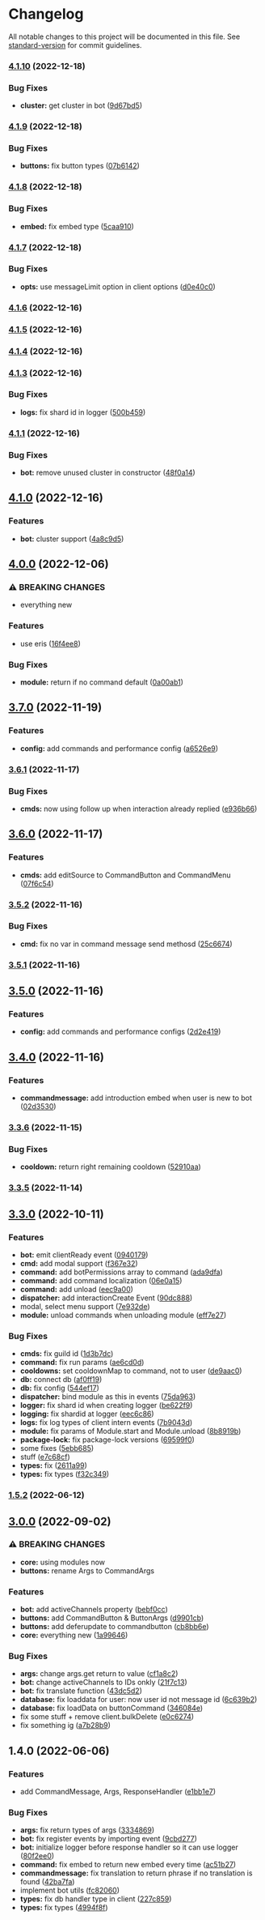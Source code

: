 # Changelog

All notable changes to this project will be documented in this file. See [standard-version](https://github.com/conventional-changelog/standard-version) for commit guidelines.

### [4.1.10](https://github.com/eazyautodelete/core/compare/v4.1.9...v4.1.10) (2022-12-18)


### Bug Fixes

* **cluster:** get cluster in bot ([9d67bd5](https://github.com/eazyautodelete/core/commit/9d67bd50adef8e3eeb50a84c46cf4304be790eea))

### [4.1.9](https://github.com/eazyautodelete/core/compare/v4.1.8...v4.1.9) (2022-12-18)


### Bug Fixes

* **buttons:** fix button types ([07b6142](https://github.com/eazyautodelete/core/commit/07b61422de12e237643a5c44bdd1fea74d5e84f0))

### [4.1.8](https://github.com/eazyautodelete/core/compare/v4.1.7...v4.1.8) (2022-12-18)


### Bug Fixes

* **embed:** fix embed type ([5caa910](https://github.com/eazyautodelete/core/commit/5caa91088247e56f3b76731ce88ff576fde7d928))

### [4.1.7](https://github.com/eazyautodelete/core/compare/v4.1.6...v4.1.7) (2022-12-18)


### Bug Fixes

* **opts:** use messageLimit option in client options ([d0e40c0](https://github.com/eazyautodelete/core/commit/d0e40c0a90593fb7e91d0fda4f20d2f22c8f74bb))

### [4.1.6](https://github.com/eazyautodelete/core/compare/v4.1.5...v4.1.6) (2022-12-16)

### [4.1.5](https://github.com/eazyautodelete/core/compare/v4.1.4...v4.1.5) (2022-12-16)

### [4.1.4](https://github.com/eazyautodelete/core/compare/v4.1.3...v4.1.4) (2022-12-16)

### [4.1.3](https://github.com/eazyautodelete/core/compare/v4.1.1...v4.1.3) (2022-12-16)


### Bug Fixes

* **logs:** fix shard id in logger ([500b459](https://github.com/eazyautodelete/core/commit/500b45966aab70de1f8749d6d0730746ad1463e2))

### [4.1.1](https://github.com/eazyautodelete/core/compare/v4.1.0...v4.1.1) (2022-12-16)


### Bug Fixes

* **bot:** remove unused cluster in constructor ([48f0a14](https://github.com/eazyautodelete/core/commit/48f0a14c497e96792edc2d0ca38e681a7af07f83))

## [4.1.0](https://github.com/eazyautodelete/core/compare/v4.0.0...v4.1.0) (2022-12-16)


### Features

* **bot:** cluster support ([4a8c9d5](https://github.com/eazyautodelete/core/commit/4a8c9d56dffd3bfcf1324651936df78b552b0c86))

## [4.0.0](https://github.com/eazyautodelete/core/compare/v3.7.0...v4.0.0) (2022-12-06)


### ⚠ BREAKING CHANGES

* everything new

### Features

* use eris ([16f4ee8](https://github.com/eazyautodelete/core/commit/16f4ee8649f74ac6e76baee2ed74a706055c3ade))


### Bug Fixes

* **module:** return if no command default ([0a00ab1](https://github.com/eazyautodelete/core/commit/0a00ab1bb977897c999ebe9e90566bb3c67787ec))

## [3.7.0](https://github.com/eazyautodelete/core/compare/v3.6.1...v3.7.0) (2022-11-19)


### Features

* **config:** add commands and performance config ([a6526e9](https://github.com/eazyautodelete/core/commit/a6526e92672726a24cab0cc85b53f81c00417ce3))

### [3.6.1](https://github.com/eazyautodelete/core/compare/v3.6.0...v3.6.1) (2022-11-17)


### Bug Fixes

* **cmds:** now using follow up when interaction already replied ([e936b66](https://github.com/eazyautodelete/core/commit/e936b666e493cb9528780901da42cec8bf2f7f3e))

## [3.6.0](https://github.com/eazyautodelete/core/compare/v3.5.2...v3.6.0) (2022-11-17)


### Features

* **cmds:** add editSource to CommandButton and CommandMenu ([07f6c54](https://github.com/eazyautodelete/core/commit/07f6c54eb91dfdb1e7b3b6d339bc3ab860a40d50))

### [3.5.2](https://github.com/eazyautodelete/core/compare/v3.5.0...v3.5.2) (2022-11-16)


### Bug Fixes

* **cmd:** fix no var in command message send methosd ([25c6674](https://github.com/eazyautodelete/core/commit/25c6674f6dc85b1d162c85fc2e680254e9ef3443))

### [3.5.1](https://github.com/eazyautodelete/core/compare/v3.5.0...v3.5.1) (2022-11-16)

## [3.5.0](https://github.com/eazyautodelete/core/compare/v3.4.0...v3.5.0) (2022-11-16)


### Features

* **config:** add commands and performance configs ([2d2e419](https://github.com/eazyautodelete/core/commit/2d2e419c21ba8e6a588d46a1c77ad25db531637f))

## [3.4.0](https://github.com/eazyautodelete/core/compare/v3.3.6...v3.4.0) (2022-11-16)


### Features

* **commandmessage:** add introduction embed when user is new to bot ([02d3530](https://github.com/eazyautodelete/core/commit/02d3530b2d0a34a24b49f4e2fa1431f49423c9a5))

### [3.3.6](https://github.com/eazyautodelete/core/compare/v3.3.5...v3.3.6) (2022-11-15)


### Bug Fixes

* **cooldown:** return right remaining cooldown ([52910aa](https://github.com/eazyautodelete/core/commit/52910aa71c2a37880e19158b43e048f9d6bc0f68))

### [3.3.5](https://github.com/eazyautodelete/core/compare/v3.3.0...v3.3.5) (2022-11-14)

## [3.3.0](https://github.com/eazyautodelete/core/compare/v3.0.0...v3.3.0) (2022-10-11)


### Features

* **bot:** emit clientReady event ([0940179](https://github.com/eazyautodelete/core/commit/09401791cfc00fa4d5fc2b245439fba30c905a41))
* **cmd:** add modal support ([f367e32](https://github.com/eazyautodelete/core/commit/f367e328a2334ebf6724808e306450e7a034d415))
* **command:** add botPermissions array to command ([ada9dfa](https://github.com/eazyautodelete/core/commit/ada9dfaee2fd48409a756b696454d07b4ae378bc))
* **command:** add command localization ([06e0a15](https://github.com/eazyautodelete/core/commit/06e0a151b756c668d6cb768504186e4b0fd15325))
* **command:** add unload ([eec9a00](https://github.com/eazyautodelete/core/commit/eec9a009fb27fde5e1080d4e52e4bc48f458318e))
* **dispatcher:** add interactionCreate Event ([90dc888](https://github.com/eazyautodelete/core/commit/90dc888e3c9bf57ea05dede706ab2b466ccaa05d))
* modal, select menu support ([7e932de](https://github.com/eazyautodelete/core/commit/7e932de2af95f7927ca4a1c8e8d27c7c02f18adb))
* **module:** unload commands when unloading module ([eff7e27](https://github.com/eazyautodelete/core/commit/eff7e27a6161895736c8cc95a7e48edf92012b11))


### Bug Fixes

* **cmds:** fix guild id ([1d3b7dc](https://github.com/eazyautodelete/core/commit/1d3b7dc6c60aebb5b594d90fa97b3149b9ae6579))
* **command:** fix run params ([ae6cd0d](https://github.com/eazyautodelete/core/commit/ae6cd0d69443bbd409bc7f8157f7e74b986a53aa))
* **cooldowns:** set cooldownMap to command, not to user ([de9aac0](https://github.com/eazyautodelete/core/commit/de9aac0759bec93200f9b2c3e4e5429ea18eb040))
* **db:** connect db ([af0ff19](https://github.com/eazyautodelete/core/commit/af0ff19dd1076c30b782cb353c3d0d3544ec77a0))
* **db:** fix config ([544ef17](https://github.com/eazyautodelete/core/commit/544ef17d6217c72cd6b5f561432521547aafe928))
* **dispatcher:** bind module as this in events ([75da963](https://github.com/eazyautodelete/core/commit/75da963a6c3c07f5ffa65cc4b0a2ce771fe65355))
* **logger:** fix shard id when creating logger ([be622f9](https://github.com/eazyautodelete/core/commit/be622f9c48bc4fa4685b5568b0ccdd22df726707))
* **logging:** fix shardid at logger ([eec6c86](https://github.com/eazyautodelete/core/commit/eec6c86f703ba0d943215ffd8fce3f43ca22579e))
* **logs:** fix log types of client intern events ([7b9043d](https://github.com/eazyautodelete/core/commit/7b9043db2fc9968c306e33b2cb2286bc9aad7a06))
* **module:** fix params of Module.start and Module.unload ([8b8919b](https://github.com/eazyautodelete/core/commit/8b8919bb0e1ce2d92647429e95b1c07da2cd55fb))
* **package-lock:** fix package-lock versions ([69599f0](https://github.com/eazyautodelete/core/commit/69599f092e8d4672498f5b7c40bf970fcc41fff1))
* some fixes ([5ebb685](https://github.com/eazyautodelete/core/commit/5ebb68509567ea12508d99d0f36f4613c4d915ee))
* stuff ([e7c68cf](https://github.com/eazyautodelete/core/commit/e7c68cf6fdf25b84c6469fb9101908a8f501c8cc))
* **types:** fix ([2611a99](https://github.com/eazyautodelete/core/commit/2611a994fbc845978b346376fbaaab5fe49c66a2))
* **types:** fix types ([f32c349](https://github.com/eazyautodelete/core/commit/f32c349b7768d000ac597ee82bbec36c30b52709))

### [1.5.2](https://github.com/eazyautodelete/core/compare/v1.4.0...v1.5.2) (2022-06-12)

## [3.0.0](https://github.com/eazyautodelete/eazyautodelete-core/compare/v1.4.0...v3.0.0) (2022-09-02)


### ⚠ BREAKING CHANGES

* **core:** using modules now
* **buttons:** rename Args to CommandArgs

### Features

* **bot:** add activeChannels property ([bebf0cc](https://github.com/eazyautodelete/eazyautodelete-core/commit/bebf0ccc7b38b1baf4a5d481193c5b9726f191b4))
* **buttons:** add CommandButton & ButtonArgs ([d9901cb](https://github.com/eazyautodelete/eazyautodelete-core/commit/d9901cb8a51c463462bea389851a6d34af2d9584))
* **buttons:** add deferupdate to commandbutton ([cb8bb6e](https://github.com/eazyautodelete/eazyautodelete-core/commit/cb8bb6e0ec802d5c498759ea5bb5ef6f8229f8fb))
* **core:** everything new ([1a99646](https://github.com/eazyautodelete/eazyautodelete-core/commit/1a996469b364c144b64e0eec4f09a0df2ec52c23))


### Bug Fixes

* **args:** change args.get return to value ([cf1a8c2](https://github.com/eazyautodelete/eazyautodelete-core/commit/cf1a8c23bea8c98d1309059f647537bbc13a0213))
* **bot:** change activeChannels to IDs onkly ([21f7c13](https://github.com/eazyautodelete/eazyautodelete-core/commit/21f7c13ff0d8696301505368f44b03f0a7b4eec3))
* **bot:** fix translate function ([43dc5d2](https://github.com/eazyautodelete/eazyautodelete-core/commit/43dc5d2b5e0440d553db6726cda8ba02c2bf5cb6))
* **database:** fix loaddata for user: now user id not message id ([6c639b2](https://github.com/eazyautodelete/eazyautodelete-core/commit/6c639b2f01f1b0d09c8a83886fca2cb9c2ce15d8))
* **database:** fix loadData on buttonCommand ([346084e](https://github.com/eazyautodelete/eazyautodelete-core/commit/346084e59a594bb982a0020a44680d6009589252))
* fix some stuff + remove client.bulkDelete ([e0c6274](https://github.com/eazyautodelete/eazyautodelete-core/commit/e0c6274d73c3cd92015e91b1a2d920ab8ad3972b))
* fix something ig ([a7b28b9](https://github.com/eazyautodelete/eazyautodelete-core/commit/a7b28b9f11a076eca17ad63e987e963e9a2f45c4))

## 1.4.0 (2022-06-06)


### Features

* add CommandMessage, Args, ResponseHandler ([e1bb1e7](https://github.com/eazyautodelete/eazyautodelete-core/commit/e1bb1e7e74c7bd8156baa433ea9399f2d7e0ced1))


### Bug Fixes

* **args:** fix return types of args ([3334869](https://github.com/eazyautodelete/eazyautodelete-core/commit/3334869468349ba9566d9ffe14c2c81699cc3740))
* **bot:** fix register events by importing event ([9cbd277](https://github.com/eazyautodelete/eazyautodelete-core/commit/9cbd2774c333c4d59057fae8322e67ab1108bccb))
* **bot:** initialize logger before response handler so it can use logger ([80f2ee0](https://github.com/eazyautodelete/eazyautodelete-core/commit/80f2ee02be9ec5df1f30581c956ac6a6d5e78f5d))
* **command:** fix embed to return new embed every time ([ac51b27](https://github.com/eazyautodelete/eazyautodelete-core/commit/ac51b2796bc573171604576a3a07c9af9961ca3e))
* **commandmessage:** fix translation to return phrase if no translation is found ([42ba7fa](https://github.com/eazyautodelete/eazyautodelete-core/commit/42ba7faaecfa1089ed90466e6ab8565cae2d70cd))
* implement bot utils ([fc82060](https://github.com/eazyautodelete/eazyautodelete-core/commit/fc82060138cda2995250071849c1756affe179c2))
* **types:** fix db handler type in client ([227c859](https://github.com/eazyautodelete/eazyautodelete-core/commit/227c859b4d572b5cf56fdf181bef543d1359eb9b))
* **types:** fix types ([4994f8f](https://github.com/eazyautodelete/eazyautodelete-core/commit/4994f8f59046206b37cb4dc317b322a9657746b0))
